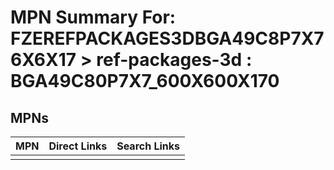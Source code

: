 



# MPN Summary For: FZEREFPACKAGES3DBGA49C8P7X76X6X17 > ref-packages-3d : BGA49C80P7X7_600X600X170

## MPNs
  

|MPN|Direct Links|Search Links|
| :--- | :--- | :--- |
||||
